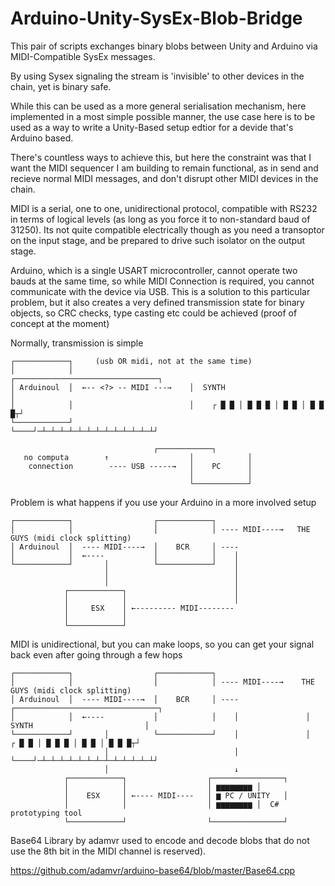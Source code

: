 # Arduino-Unity-SysEx-Blob-Bridge
This pair of scripts exchanges binary blobs between Unity and Arduino  via MIDI-Compatible SysEx messages.

By using Sysex signaling the stream is 'invisible' to other devices in the chain, yet is binary safe.

While this can be used as a more general serialisation mechanism, here implemented in a most simple possible manner, the use case here is to be used as a way to write a Unity-Based setup edtior for a devide that's Arduino based.

There's countless ways to achieve this, but here the constraint was that I want the MIDI sequencer I am building to remain functional, as in send and recieve normal MIDI messages, and don't disrupt other MIDI devices in the chain.

MIDI is a serial, one to one, unidirectional protocol, compatible with RS232 in terms of logical levels (as long as you force it to non-standard baud of 31250). Its not quite compatible electrically though as you need a transoptor on the input stage, and be prepared to drive such isolator on the output stage. 

 Arduino, which is a single USART microcontroller, cannot operate two bauds at the same time, so while MIDI Connection is required, you cannot communicate with the device via USB. This is a solution to this particular problem, but it also creates a very defined transmission state for binary objects, so CRC checks, type casting etc could be achieved (proof of concept at the moment)
 
 Normally, transmission is simple
 

	┌────────────┐     (usb OR midi, not at the same time)                     
	│            │                          ┌────────────────────────────────┐
 	│ Arduinoul  │  ←-- <?> -- MIDI ---→    │  SYNTH                         │
	│            │                          │    ┌ █ █ │ █ █ █ │ █ █ │ █ █ █┬┘
	└────────────┘                          └────┘─┴─┴─┴─┴─┴─┴─┴─┴─┴─┴─┴─┴─┴┘
			         
			                        ┌────────────┐                  
	   no computa        ↑                  │            │                  
 	    connection        ---- USB -----→   │    PC      │    
	                                        │            │                    
	                                        └────────────┘                
	                      
                       
                     
                       
                       
Problem is what happens if you use your Arduino in a more involved setup



	┌────────────┐                  ┌────────────┐  
	│            │                  │            │ ---- MIDI----→   THE GUYS (midi clock splitting)
 	│ Arduinoul  │  ---- MIDI----→  │    BCR     │ ----     
	│            │  ←----           │            │    │ 
	└────────────┘       │          └────────────┘    │ 
	                     │                            │ 
	                     │                            │    
	            ┌────────────┐                        │
	            │            │                        │ 
	            │     ESX    │ ←--------- MIDI--------   
	            │            │                  
	            └────────────┘                                  


MIDI is unidirectional, but you can make loops, so you can get your signal back even after going through a few hops

	┌────────────┐                  ┌────────────┐  
	│            │                  │            │ ---- MIDI----→    THE GUYS (midi clock splitting)
 	│ Arduinoul  │  ---- MIDI----→  │    BCR     │ ----               ┌────────────────────────────────┐
	│            │  ←----           │            │    │               │  SYNTH                         │
	└────────────┘       │          └────────────┘    │               │    ┌ █ █ │ █ █ █ │ █ █ │ █ █ █┬┘ 
	                     │                            │               └────┘─┴─┴─┴─┴─┴─┴─┴─┴─┴─┴─┴─┴─┴┘  
	                     │                            ↓    
	            ┌────────────┐                  ┌────────────────┐
	            │            │                  │ ▆▆▆▆▆▆▆▆ │  
	            │    ESX     │ ←---- MIDI----   │ ▆ PC / UNITY   │
	            │            │                  │ ▆▆▆▆▆▆▆▆ │  C# prototyping tool
	            └────────────┘                  └────────────────┘                   



Base64 Library by adamvr used to encode and decode blobs that do not use the 8th bit in the MIDI channel is reserved).

https://github.com/adamvr/arduino-base64/blob/master/Base64.cpp
